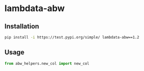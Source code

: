 # lambdata-abw

## Installation

```sh
pip install -i https://test.pypi.org/simple/ lambdata-abw==1.2
```

## Usage

```py
from abw_helpers.new_col import new_col
```